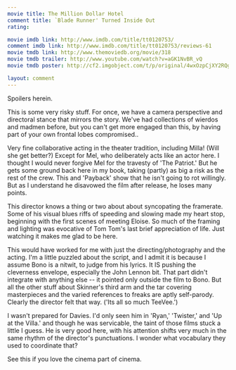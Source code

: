 ```yaml
---
movie title: The Million Dollar Hotel
comment title: `Blade Runner' Turned Inside Out
rating: 

movie imdb link: http://www.imdb.com/title/tt0120753/
comment imdb link: http://www.imdb.com/title/tt0120753/reviews-61
movie tmdb link: http://www.themoviedb.org/movie/318
movie tmdb trailer: http://www.youtube.com/watch?v=aGK1NvBR_vQ
movie tmdb poster: http://cf2.imgobject.com/t/p/original/4wxOzpCjXY2RQgS3YoHuvKdItTF.jpg

layout: comment
---
```


Spoilers herein.

This is some very risky stuff. For once, we have a camera perspective and directoral stance that mirrors the story. We've had collections of wierdos and madmen before, but you can't get more engaged than this, by having part of your own frontal lobes compromised..

Very fine collaborative acting in the theater tradition, including Milla! (Will she get better?) Except for Mel, who deliberately acts like an actor here. I thought I would never forgive Mel for the travesty of 'The Patriot.' But he gets some ground back here in my book, taking (partly) as big a risk as the rest of the crew. This and 'Payback' show that he isn't going to rot willingly. But as I understand he disavowed the film after release, he loses many points.

This director knows a thing or two about about syncopating the framerate. Some of his visual blues riffs of speeding and slowing made my heart stop, beginning with the first scenes of meeting Eloise. So much of the framing and lighting was evocative of Tom Tom's last brief appreciation of life. Just watching it makes me glad to be here.

This would have worked for me with just the directing/photography and the acting. I'm a little puzzled about the script, and I admit it is because I assume Bono is a nitwit, to judge from his lyrics. It IS pushing the cleverness envelope, especially the John Lennon bit. That part didn't integrate with anything else -- it pointed only outside the film to Bono. But all the other stuff about Skinner's third arm and the tar covering masterpieces and the varied references to freaks are aptly self-parody. Clearly the director felt that way. ('Its all so much TeeVee.')

I wasn't prepared for Davies. I'd only seen him in 'Ryan,' 'Twister,' and 'Up at the Villa.' and though he was servicable, the taint of those films stuck a little I guess. He is very good here, with his attention shifts very much in the same rhythm of the director's punctuations. I wonder what vocabulary they used to coordinate that?

See this if you love the cinema part of cinema.